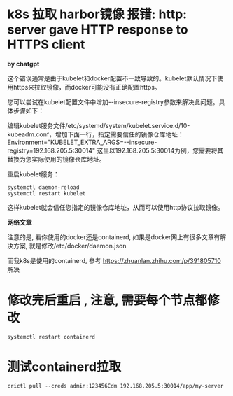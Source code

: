
# k8s 拉取 harbor镜像 报错:  http: server gave HTTP response to HTTPS client

**by chatgpt**

这个错误通常是由于kubelet和docker配置不一致导致的。kubelet默认情况下使用https来拉取镜像，而docker可能没有正确配置https。

您可以尝试在kubelet配置文件中增加--insecure-registry参数来解决此问题。具体步骤如下：

编辑kubelet服务文件/etc/systemd/system/kubelet.service.d/10-kubeadm.conf，增加下面一行，指定需要信任的镜像仓库地址：
Environment="KUBELET_EXTRA_ARGS=--insecure-registry=192.168.205.5:30014"
这里以192.168.205.5:30014为例，您需要将其替换为您实际使用的镜像仓库地址。

重启kubelet服务：
```shell
systemctl daemon-reload
systemctl restart kubelet
```

这样kubelet就会信任您指定的镜像仓库地址，从而可以使用http协议拉取镜像。

**网络文章**

注意的是, 看你使用的docker还是containerd, 如果是docker网上有很多文章有解决方案, 就是修改/etc/docker/daemon.json

而我k8s是使用的containerd, 参考 https://zhuanlan.zhihu.com/p/391805710 解决

# 修改完后重启 , 注意, 需要每个节点都修改
```shell
systemctl restart containerd
```

# 测试containerd拉取
```shell
crictl pull --creds admin:123456Cdm 192.168.205.5:30014/app/my-server
```